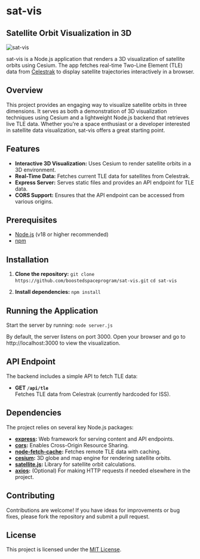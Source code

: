 sat-vis
=======

Satellite Orbit Visualization in 3D
--------

![sat-vis](https://github.com/user-attachments/assets/d3035ed0-a0cc-4e39-87a7-8bd5fc63d97e) 

sat-vis is a Node.js application that renders a 3D visualization of satellite orbits using Cesium. The app fetches real-time Two-Line Element (TLE) data from [Celestrak](https://celestrak.org/) to display satellite trajectories interactively in a browser.

Overview
--------

This project provides an engaging way to visualize satellite orbits in three dimensions. It serves as both a demonstration of 3D visualization techniques using Cesium and a lightweight Node.js backend that retrieves live TLE data. Whether you're a space enthusiast or a developer interested in satellite data visualization, sat-vis offers a great starting point.

Features
--------

-   **Interactive 3D Visualization:** Uses Cesium to render satellite orbits in a 3D environment.
-   **Real-Time Data:** Fetches current TLE data for satellites from Celestrak.
-   **Express Server:** Serves static files and provides an API endpoint for TLE data.
-   **CORS Support:** Ensures that the API endpoint can be accessed from various origins.

Prerequisites
-------------

-   [Node.js](https://nodejs.org/) (v18 or higher recommended)
-   [npm](https://www.npmjs.com/)

Installation
------------

1.  **Clone the repository:**
    `git clone https://github.com/boostedspaceprogram/sat-vis.git`
    `cd sat-vis`

2.  **Install dependencies:**
    `npm install`

Running the Application
-----------------------

Start the server by running:
`node server.js`

By default, the server listens on port 3000. Open your browser and go to http://localhost:3000 to view the visualization.

API Endpoint
------------

The backend includes a simple API to fetch TLE data:

-   **GET `/api/tle`**\
    Fetches TLE data from Celestrak (currently hardcoded for ISS).

Dependencies
------------
The project relies on several key Node.js packages:
-   **[express](https://www.npmjs.com/package/express):** Web framework for serving content and API endpoints.
-   **[cors](https://www.npmjs.com/package/cors):** Enables Cross-Origin Resource Sharing.
-   **[node-fetch-cache](https://www.npmjs.com/package/node-fetch-cache):** Fetches remote TLE data with caching.
-   **[cesium](https://www.npmjs.com/package/cesium):** 3D globe and map engine for rendering satellite orbits.
-   **[satellite.js](https://www.npmjs.com/package/satellite.js):** Library for satellite orbit calculations.
-   **[axios](https://www.npmjs.com/package/axios):** (Optional) For making HTTP requests if needed elsewhere in the project.

Contributing
------------
Contributions are welcome! If you have ideas for improvements or bug fixes, please fork the repository and submit a pull request.

License
-------
This project is licensed under the [MIT License](LICENSE).